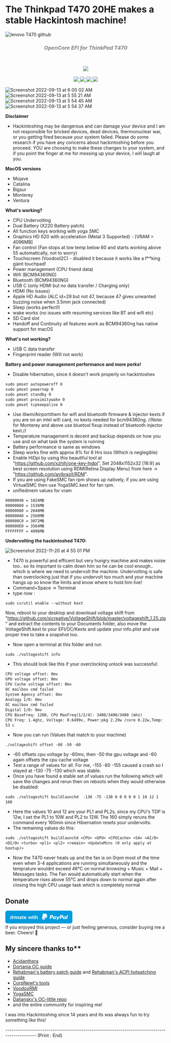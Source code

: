 # The Thinkpad T470 20HE makes a stable Hackintosh machine! 

![lenovo T470 github](https://user-images.githubusercontent.com/69560584/189785204-1f684515-7708-4a69-ae59-a0161249cce4.png)

<h3 align="center" style="font-style:italic; color: grey">OpenCore EFI for ThinkPad T470</h3>
<br>
<p align="center">
  <img src="https://img.shields.io/badge/Compatibility-macOS%20%7C%20Ventura-yellow.svg?style=flat" />
</p>
  <p align="center">
    <a target="__blank" href="https://developer.apple.com/documentation/macos-release-notes">
  <img src="https://img.shields.io/badge/MacOS-13.1-orange.svg?style=flat" />
    </a>
    <a target="__blank" href="https://github.com/acidanthera/OpenCorePkg">
      <img src="https://img.shields.io/badge/OpenCore-0.8.5-darkblue.svg?style=flat">
    </a>
    <a target="__blank" href="https://pcsupport.lenovo.com/us/en/products/laptops-and-netbooks/thinkpad-t-series-laptops/thinkpad-t470">
      <img src="https://img.shields.io/badge/Model-20HE-darkcyan?style=flat">
    </a>
    <a target="__blank" href="https://travis-ci.org/IceEnd/Yosoro">
      <img src="https://img.shields.io/badge/BIOS-1.72-goldenrod?style=flat">
    </a>
  </p>

![Screenshot 2022-09-13 at 6 00 02 AM](https://user-images.githubusercontent.com/69560584/189782384-6f9df794-3fac-48b6-9e40-c135c030c8f5.png)
![Screenshot 2022-09-13 at 5 55 21 AM](https://user-images.githubusercontent.com/69560584/189782400-99d6fef9-711e-41a6-a687-c9dc68210f5d.png)
![Screenshot 2022-09-13 at 5 54 45 AM](https://user-images.githubusercontent.com/69560584/189782402-60d9235a-bb02-4887-8e1d-4b8764056cce.png)
![Screenshot 2022-09-13 at 5 54 37 AM](https://user-images.githubusercontent.com/69560584/189782404-569861de-ad6c-4695-8f87-2b967549b6db.png)

**Disclaimer**
- Hackintoshing may be dangerous and can damage your device and I am not responsible for bricked devices, dead devices, thermonuclear war, or you getting fired because your system failed. Please do some research if you have any concerns about hackintoshing before you proceed. YOU are choosing to make these changes to your system, and if you point the finger at me for messing up your device, I will laugh at you.

**MacOS versions**
- Mojave 
- Catalina
- Bigsur
- Monterey
- Ventura 

**What's working?**

- CPU Undervolting
- Dual Battery (X220 Battery patch) 
- All function keys working with yoga SMC
- Graphics HD 620 with acceleration (Metal 3 Supported) - [VRAM = 4096MB]
- Fan control (Fan stops at low temp below 60 and starts working above 55 automatically, not to worry)
- Touchscreen (VoodooI2C) - disabled it because it works like a f**king gaint touchpad!
- Power management (CPU friend data)
- Wifi (BCM94360NG)
- Bluetooth (BCM94360NG)
- USB C (only HDMI but no data transfer / Charging only)
- HDMI (No issues)
- Apple HD Audio (ALC id=29 but not 47, because 47 gives unwanted buzzing noise when 3.5mm jack connected)
- Sleep (works perfect!)
- wake works (no issues with resuming services like BT and wifi etc)
- SD Card slot
- Handoff and Continuity all features work as BCM94360ng has native support for macOS


**What's not working?**
- USB C data transfer
- Fingerprint reader (Will not work)

**Battery and power management performance and more perks!**
- Disable hibernation, since it doesn't work properly on hackintoshes
```
sudo pmset autopoweroff 0
sudo pmset powernap 0
sudo pmset standby 0
sudo pmset proximitywake 0
sudo pmset tcpkeepalive 0
```
- Use itlwm/Airportitlwm for wifi and bluetooth firmware & injector kexts if you are on an intel wifi card, no kexts needed for bcm94360ng. //Note: for Monterey and above use bluetool fixup instead of bluetooth injector kext.//
- Temperature management is decent and backup depends on how you use and on what task the system is running
- Battery performance is same as windows
- Sleep works fine with approx 8% for 6 Hrs loss (Which is neglegible)
- Enable HiDpi by using this beautiful tool at "https://github.com/xzhih/one-key-hidpi", Set 2048x1152x32 [16:9] as best screen resolution using RDM(Retina Display Menu) from here -> "https://github.com/avibrazil/RDM".
- If you are using FakeSMC fan rpm shows up natively, if you are using VirtualSMC then use YogaSMC.kext for fan rpm.
- unifiedmem values for vram 
```
00000040 = 1024MB
00000060 = 1536MB
00000080 = 2048MB
000000A0 = 2560MB
000000C0 = 3072MB
000000E0 = 3584MB
FFFFFFFF = 4096MB
```
**Undervolting the hackintoshed T470:**

![Screenshot 2022-11-20 at 4 55 01 PM](https://user-images.githubusercontent.com/69560584/202903425-7d8368f6-41a6-46c2-9930-2c26ad044bcb.png)

- T470 is powerful and efficent but very hungry machine and makes noise too.. so its important to calm down him so he can be cool enough.. which is where we need to undervolt the machine. Undervolting is safe than overclocking just that if you undervolt too much and your machine hangs up so know the limits and know where to hold him live!
- Command+Space -> Terminal
- type now : 
```
sudo csrutil enable --without kext
```
Now, reboot to your desktop and download voltage shift from "https://github.com/sicreative/VoltageShift/blob/master/voltageshift_1.25.zip" and extract the contents to your Documents folder, also move the VoltageShift.kext to your EFI/OC/Kexts and update your info.plist and use proper tree to take a snapshot too.
- Now open a terminal at this folder and run
```
sudo ./voltageshift info
```
- This should look like this if your overclocking unlock was successful:
```
CPU voltage offset: 0mv
GPU voltage offset: 0mv
CPU Cache voltage offset: 0mv
OC mailbox cmd failed
System Agency offset: 0mv
Analogy I/O: 0mv
OC mailbox cmd failed
Digital I/O: 0mv
CPU BaseFreq: 1200, CPU MaxFreq(1/2/4): 3400/3400/3400 (mhz) 
CPU Freq: 1.4ghz, Voltage: 0.6499v, Power:pkg 2.29w /core 0.22w,Temp: 53 c
```
- Now you can run (Values that match to your machine)
```
./voltageshift offset -60 -50 -60
```
- -60 offsets cpu voltage by -60mv, then -50 the gpu voltage and -60 again offsets the cpu cache voltage
- Test a range of values for all. For me, -155 -80 -155 caused a crash so I stayed at -130 -75 -130 which was stable.
- Once you have found a stable set of values run the following which will save the changes and rerun then on reboots when they would otherwise be disabled:
```
sudo ./voltageshift buildlaunchd  -130 -75 -130 0 0 0 0 0 1 10 12 1 160
```
- Here the values 10 and 12 are your PL1 and PL2s, since my CPU's TDP is 12w, I set the PL1 to 10W and PL2 to 12W. The 160 simply reruns the command every 160min since Hibernation resets your undervolts.
- The remaining values do this:
```
sudo ./voltageshift buildlaunchd <CPU> <GPU> <CPUCache> <SA> <AI/O> <DI/O> <turbo> <pl1> <pl2> <remain> <UpdateMins (0 only apply at bootup)>
```
- Now the T470 never heats up and the fan is on 0rpm most of the time even when 3-4 applications are running simultaneously and the temprature wouldnt exceed 46°C on normal browsing + Music + Mail + Messages tasks. The Fan would automatically start when the temperature rises above 55°C and drops down to normal again after closing the high CPU usage task which is completely normal

## Donate
<a href="https://paypal.me/nitingauri/"><img src="blue.svg" height="40"></a>  
If you enjoyed this project — or just feeling generous, consider buying me a beer. Cheers! :beers:


## My sincere thanks to**

- [Acidanthera](https://github.com/acidanthera)
- [Dortania OC guide](https://dortania.github.io/OpenCore-Install-Guide/)
- [Rehabman's battery patch guide](https://www.tonymacx86.com/threads/guide-how-to-patch-dsdt-for-working-battery-status.116102/) and [Rehabman's ACPI hotpatching guide](https://www.tonymacx86.com/threads/guide-using-clover-to-hotpatch-acpi.200137/)
- [CorpNewt's tools](https://github.com/corpnewt)
- [VoodooRMI](https://github.com/VoodooSMBus/VoodooRMI)
- [YogaSMC](https://github.com/zhen-zen/YogaSMC)
- [Daliansky's OC-little repo](https://github.com/daliansky/OC-little)
- and the entire community for inspiring me!

I was into Hackintoshing since 14 years and its was always fun to try something like this! 

--------------------------------------------------------------------------------------------- (Print : End)
